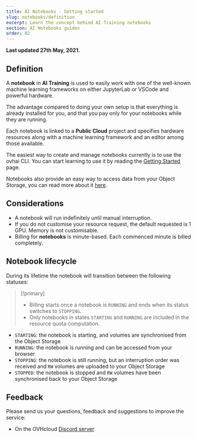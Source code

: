 ```yaml
---
title: AI Notebooks - Getting started
slug: notebooks/definition
excerpt: Learn the concept behind AI Training notebooks
section: AI Notebooks guides
order: 02
---
```


**Last updated 27th May, 2021.**

## Definition

A **notebook** in **AI Training** is used to easily work with one of the well-known machine learning frameworks on
either JupyterLab or VSCode and powerful hardware.

The advantage compared to doing your own setup is that everything is already installed for you, and that you pay only
for your notebooks while they are running.

Each notebook is linked to a **Public Cloud** project and specifies hardware resources along with a machine learning framework and an editor among those available.

The easiest way to create and manage notebooks currently is to use the ovhai CLI. You can start learning to use it
by reading the [Getting Started](https://docs.ovh.com/ca/en/publiccloud/ai/cli/getting-started-cli/) page.

Notebooks also provide an easy way to access data from your Object Storage, you can read more about it [here](https://docs.ovh.com/ca/en/publiccloud/ai/cli/access-object-storage-data/).

## Considerations

-   A notebook will run indefinitely until manual interruption.
-   If you do not customise your resource request, the default requested is 1 GPU. Memory is not customisable.
-   Billing for **notebooks** is minute-based. Each commenced minute is billed completely.

## Notebook lifecycle

During its lifetime the notebook will transition between the following statuses:

> [!primary]
> * Billing starts once a notebook is `RUNNING` and ends when its status switches to `STOPPING`.
> * Only notebooks in states `STARTING` and `RUNNING` are included in the resource quota computation.

-   `STARTING`: the notebook is starting, and volumes are synchronised from the Object Storage
-   `RUNNING`: the notebook is running and can be accessed from your browser
-   `STOPPING`: the notebook is still running, but an interruption order was received and `RW` volumes are uploaded to your Object Storage
-   `STOPPED`: the notebook is stopped and `RW` volumes have been synchronised back to your Object Storage

## Feedback

Please send us your questions, feedback and suggestions to improve the service:

- On the OVHcloud [Discord server](https://discord.com/invite/vXVurFfwe9) 
